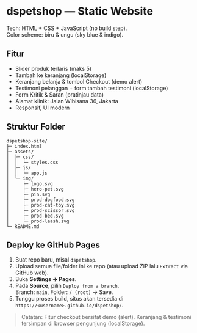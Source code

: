 # dspetshop — Static Website

Tech: HTML + CSS + JavaScript (no build step).  
Color scheme: biru & ungu (sky blue & indigo).

## Fitur
- Slider produk terlaris (maks 5)
- Tambah ke keranjang (localStorage)
- Keranjang belanja & tombol Checkout (demo alert)
- Testimoni pelanggan + form tambah testimoni (localStorage)
- Form Kritik & Saran (pratinjau data)
- Alamat klinik: Jalan Wibisana 36, Jakarta
- Responsif, UI modern

## Struktur Folder
```
dspetshop-site/
├─ index.html
├─ assets/
│  ├─ css/
│  │  └─ styles.css
│  ├─ js/
│  │  └─ app.js
│  └─ img/
│     ├─ logo.svg
│     ├─ hero-pet.svg
│     ├─ pin.svg
│     ├─ prod-dogfood.svg
│     ├─ prod-cat-toy.svg
│     ├─ prod-scissor.svg
│     ├─ prod-bed.svg
│     └─ prod-leash.svg
└─ README.md
```

## Deploy ke GitHub Pages
1. Buat repo baru, misal `dspetshop`.
2. Upload semua file/folder ini ke repo (atau upload ZIP lalu `Extract` via GitHub web).
3. Buka **Settings → Pages**.
4. Pada **Source**, pilih `Deploy from a branch`.  
   Branch: `main`, Folder: `/ (root)` → Save.
5. Tunggu proses build, situs akan tersedia di `https://<username>.github.io/dspetshop/`.

> Catatan: Fitur checkout bersifat demo (alert). Keranjang & testimoni tersimpan di browser pengunjung (localStorage).
